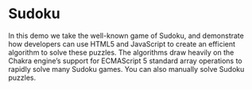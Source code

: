 Sudoku
======

In this demo we take the well-known game of Sudoku, and demonstrate how developers can use HTML5 and JavaScript to create an efficient algorithm to solve these puzzles. The algorithms draw heavily on the Chakra engine’s support for ECMAScript 5 standard array operations to rapidly solve many Sudoku games. You can also manually solve Sudoku puzzles.
 
